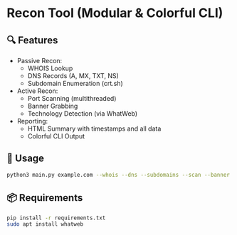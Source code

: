 # Recon Tool (Modular & Colorful CLI)

## 🔍 Features
- Passive Recon:
  - WHOIS Lookup
  - DNS Records (A, MX, TXT, NS)
  - Subdomain Enumeration (crt.sh)
- Active Recon:
  - Port Scanning (multithreaded)
  - Banner Grabbing
  - Technology Detection (via WhatWeb)
- Reporting:
  - HTML Summary with timestamps and all data
  - Colorful CLI Output

## 🚀 Usage
```bash
python3 main.py example.com --whois --dns --subdomains --scan --banner --tech --verbose
```

## 📦 Requirements
```bash
pip install -r requirements.txt
sudo apt install whatweb
```
